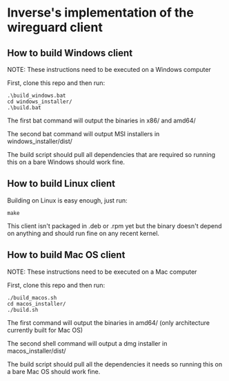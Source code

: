 # Inverse's implementation of the wireguard client

## How to build Windows client

NOTE: These instructions need to be executed on a Windows computer

First, clone this repo and then run:

```
.\build_windows.bat
cd windows_installer/
.\build.bat
```

The first bat command will output the binaries in x86/ and amd64/

The second bat command will output MSI installers in windows_installer/dist/

The build script should pull all dependencies that are required so running this on a bare Windows should work fine.

## How to build Linux client

Building on Linux is easy enough, just run:

```
make
```

This client isn't packaged in .deb or .rpm yet but the binary doesn't depend on anything and should run fine on any recent kernel.

## How to build Mac OS client

NOTE: These instructions need to be executed on a Mac computer

First, clone this repo and then run:

```
./build_macos.sh
cd macos_installer/
./build.sh
```

The first command will output the binaries in amd64/ (only architecture currently built for Mac OS)

The second shell command will output a dmg installer in macos_installer/dist/

The build script should pull all the dependencies it needs so running this on a bare Mac OS should work fine.

